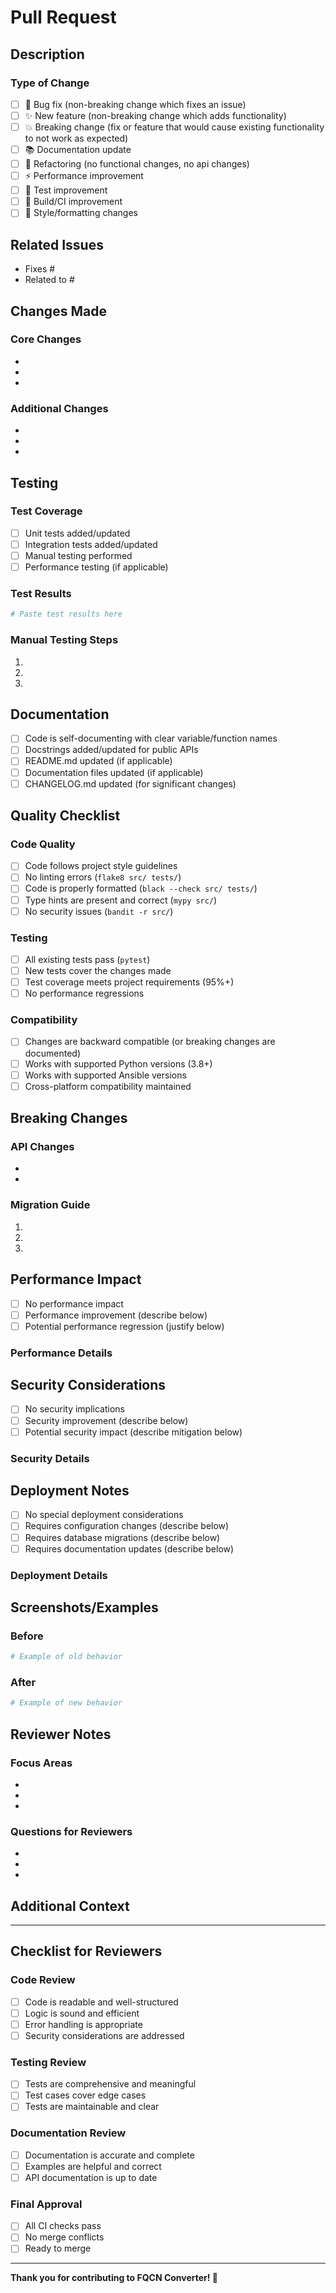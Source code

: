 # Pull Request

## Description

<!-- Provide a brief description of the changes in this PR -->

### Type of Change

<!-- Mark the relevant option with an "x" -->

- [ ] 🐛 Bug fix (non-breaking change which fixes an issue)
- [ ] ✨ New feature (non-breaking change which adds functionality)
- [ ] 💥 Breaking change (fix or feature that would cause existing functionality to not work as expected)
- [ ] 📚 Documentation update
- [ ] 🔧 Refactoring (no functional changes, no api changes)
- [ ] ⚡ Performance improvement
- [ ] 🧪 Test improvement
- [ ] 🔨 Build/CI improvement
- [ ] 🎨 Style/formatting changes

## Related Issues

<!-- Link to related issues using keywords like "Fixes #123" or "Closes #456" -->

- Fixes #
- Related to #

## Changes Made

<!-- Describe the changes made in this PR -->

### Core Changes
- 
- 
- 

### Additional Changes
- 
- 
- 

## Testing

<!-- Describe the testing you've performed -->

### Test Coverage
- [ ] Unit tests added/updated
- [ ] Integration tests added/updated
- [ ] Manual testing performed
- [ ] Performance testing (if applicable)

### Test Results
```bash
# Paste test results here
```

### Manual Testing Steps
1. 
2. 
3. 

## Documentation

<!-- Check all that apply -->

- [ ] Code is self-documenting with clear variable/function names
- [ ] Docstrings added/updated for public APIs
- [ ] README.md updated (if applicable)
- [ ] Documentation files updated (if applicable)
- [ ] CHANGELOG.md updated (for significant changes)

## Quality Checklist

<!-- Ensure all items are checked before requesting review -->

### Code Quality
- [ ] Code follows project style guidelines
- [ ] No linting errors (`flake8 src/ tests/`)
- [ ] Code is properly formatted (`black --check src/ tests/`)
- [ ] Type hints are present and correct (`mypy src/`)
- [ ] No security issues (`bandit -r src/`)

### Testing
- [ ] All existing tests pass (`pytest`)
- [ ] New tests cover the changes made
- [ ] Test coverage meets project requirements (95%+)
- [ ] No performance regressions

### Compatibility
- [ ] Changes are backward compatible (or breaking changes are documented)
- [ ] Works with supported Python versions (3.8+)
- [ ] Works with supported Ansible versions
- [ ] Cross-platform compatibility maintained

## Breaking Changes

<!-- If this PR introduces breaking changes, describe them here -->

### API Changes
- 
- 

### Migration Guide
<!-- Provide guidance for users to migrate from the old API to the new one -->

1. 
2. 
3. 

## Performance Impact

<!-- Describe any performance implications -->

- [ ] No performance impact
- [ ] Performance improvement (describe below)
- [ ] Potential performance regression (justify below)

### Performance Details
<!-- If applicable, provide benchmarks or performance analysis -->

## Security Considerations

<!-- Describe any security implications -->

- [ ] No security implications
- [ ] Security improvement (describe below)
- [ ] Potential security impact (describe mitigation below)

### Security Details
<!-- If applicable, describe security considerations -->

## Deployment Notes

<!-- Any special considerations for deployment -->

- [ ] No special deployment considerations
- [ ] Requires configuration changes (describe below)
- [ ] Requires database migrations (describe below)
- [ ] Requires documentation updates (describe below)

### Deployment Details
<!-- If applicable, provide deployment instructions -->

## Screenshots/Examples

<!-- If applicable, add screenshots or code examples -->

### Before
```yaml
# Example of old behavior
```

### After
```yaml
# Example of new behavior
```

## Reviewer Notes

<!-- Any specific areas you'd like reviewers to focus on -->

### Focus Areas
- 
- 
- 

### Questions for Reviewers
- 
- 
- 

## Additional Context

<!-- Add any other context about the pull request here -->

---

## Checklist for Reviewers

<!-- For reviewers to check during review -->

### Code Review
- [ ] Code is readable and well-structured
- [ ] Logic is sound and efficient
- [ ] Error handling is appropriate
- [ ] Security considerations are addressed

### Testing Review
- [ ] Tests are comprehensive and meaningful
- [ ] Test cases cover edge cases
- [ ] Tests are maintainable and clear

### Documentation Review
- [ ] Documentation is accurate and complete
- [ ] Examples are helpful and correct
- [ ] API documentation is up to date

### Final Approval
- [ ] All CI checks pass
- [ ] No merge conflicts
- [ ] Ready to merge

---

**Thank you for contributing to FQCN Converter! 🎉**